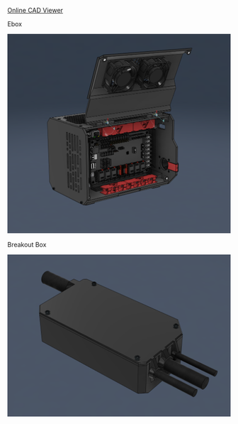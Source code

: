 [Online CAD Viewer](https://t.ly/tIYQR)


Ebox <br>

![Preview](/Images/prev_ebox.png)

Breakout Box <br>

![Preview](/Images/prev_breakout.png)


